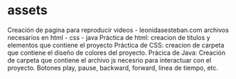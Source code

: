 # assets
Creación de pagina para reproducir videos - leonidasesteban.com
archivos necesarios en html - css - java
Práctica de html:
creacion de titulos y elementos que contiene el proyecto
Práctica de CSS:
creacion de carpeta que contiene el diseño de colores del proyecto.
Prácica de Java:
Creación de carpeta que contiene el archivo js necesrio para interactuar con el proyecto.
Botones play, pause, backward, forward, linea de tiempo, etc.

